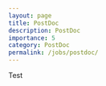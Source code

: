 ```yaml
---
layout: page
title: PostDoc
description: PostDoc
importance: 5
category: PostDoc
permalink: /jobs/postdoc/
---
```


Test
